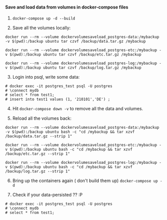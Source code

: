 #### Save and load data from volumes in docker-compose files

1. `docker-compose up -d --build`

2. Save all the volumes locally:

  ```
  docker run --rm --volume dockervolumesaveload_postgres-data:/mybackup -v $(pwd):/backup ubuntu tar czvf /backup/data.tar.gz /mybackup
  ```

  ```
  docker run --rm --volume dockervolumesaveload_postgres-etc:/mybackup -v $(pwd):/backup ubuntu tar czvf /backup/etc.tar.gz /mybackup
  ```

  ```
  docker run --rm --volume dockervolumesaveload_postgres-log:/mybackup -v $(pwd):/backup ubuntu tar czvf /backup/log.tar.gz /mybackup
  ```

3. Login into psql, write some data:

  ```
  # docker exec -it postgres_test psql -U postgres
  # \connect mydb
  # select * from test1;
  # insert into test1 values (1, '210101','DE') ;
  ```

4. Hit `docker-compose down -v` to remove all the data and volumes.

5. Reload all the volumes back:

  ```
  docker run --rm --volume dockervolumesaveload_postgres-data:/mybackup -v $(pwd):/backup ubuntu bash -c "cd /mybackup && tar xzvf /backup/data.tar.gz --strip 1"
  ```

  ```
  docker run --rm --volume dockervolumesaveload_postgres-etc:/mybackup -v $(pwd):/backup ubuntu bash -c "cd /mybackup && tar xzvf /backup/etc.tar.gz --strip 1"
  ```

  ```
  docker run --rm --volume dockervolumesaveload_postgres-log:/mybackup -v $(pwd):/backup ubuntu bash -c "cd /mybackup && tar xzvf /backup/log.tar.gz --strip 1"
  ```

6. Bring up the containers again ( don't build them up)
  `docker-compose up -d`

7. Check if your data-persisted ?? :P

  ```
  # docker exec -it postgres_test psql -U postgres
  # \connect mydb
  # select * from test1;
  ```
